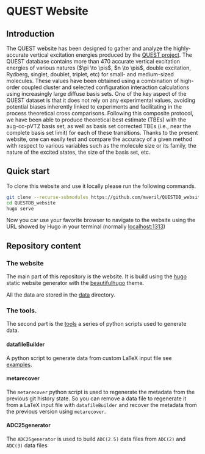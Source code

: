 # QUEST Website

## Introduction

The QUEST website has been designed to gather and analyze the highly-accurate vertical excitation energies produced by the [QUEST project](https://doi.org/10.1021/acs.jpclett.0c00014). 
The QUEST database contains more than 470 accurate vertical excitation energies of various natures ($\pi \to \pis$, $n \to \pis$, double excitation, Rydberg, singlet, doublet, triplet, etc) for small- and medium-sized molecules.
These values have been obtained using a combination of high-order coupled cluster and selected configuration interaction calculations using increasingly large diffuse basis sets.
One of the key aspect of the QUEST dataset is that it does not rely on any experimental values, avoiding potential biases inherently linked to experiments and facilitating in the process theoretical cross comparisons.
Following this composite protocol, we have been able to produce theoretical best estimate (TBEs) with the aug-cc-pVTZ basis set, as well as basis set corrected TBEs (i.e., near the complete basis set limit) for each of these transitions.
Thanks to the present website, one can easily test and compare the accuracy of a given method with respect to various variables such as the molecule size or its family, the nature of the excited states, the size of the basis set, etc.

## Quick start

To clone this website and use it locally please run the following commands.

```bash
git clone --recurse-submodules https://github.com/mveril/QUESTDB_website/
cd QUESTDB_website
hugo serve
```

Now you car use your favorite browser to navigate to the website using the URL showed by Hugo in your terminal (normally <localhost:1313>)

## Repository content

### The website

The main part of this repository is the website. It is build using the [hugo](https://gohugo.io/) static website generator with the [beautifulhugo](https://themes.gohugo.io/beautifulhugo/) theme.

All the data are stored in the [data](static/data) directory.

### The tools.

The second part is the [tools](tools/) a series of python scripts used to generate data.

#### datafileBuilder

A python script to generate data from custom LaTeX input file see  [examples](docs/examples).

#### metarecover

The `metarecover` python script is used to regenerate the metadata from the previous git history state.
So you can remove a data file to regenerate it from a LaTeX input file with `datafileBuilder` and recover the metadata from the previous version using `metarecover`.

#### ADC25generator

The `ADC25generator` is used to build  `ADC(2.5)` data files from  `ADC(2)` and `ADC(3)` data files

